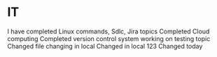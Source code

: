 # IT
I have completed Linux commands, Sdlc, Jira topics
Completed Cloud computing
Completed version control system
working on testing topic
Changed file
changing in local
Changed in local 123 
Changed today
